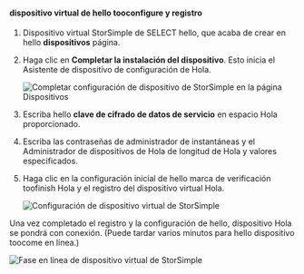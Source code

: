 #### <a name="tooconfigure-and-register-hello-virtual-device"></a>dispositivo virtual de hello tooconfigure y registro

1. Dispositivo virtual StorSimple de SELECT hello, que acaba de crear en hello **dispositivos** página.
2. Haga clic en **Completar la instalación del dispositivo**. Esto inicia el Asistente de dispositivo de configuración de Hola.
    
    ![Completar configuración de dispositivo de StorSimple en la página Dispositivos](./media/storsimple-configure-register-virtual-device/StorSimple_CompleteDeviceSetupSVA1M.png)

4. Escriba hello **clave de cifrado de datos de servicio** en espacio Hola proporcionado.

5. Escriba las contraseñas de administrador de instantáneas y el Administrador de dispositivos de Hola de longitud de Hola y valores especificados.

6. Haga clic en la configuración inicial de hello marca de verificación toofinish Hola y el registro del dispositivo virtual Hola. 
    
    ![Configuración de dispositivo virtual de StorSimple](./media/storsimple-configure-register-virtual-device/StorSimple_VirtualDeviceSettings1.png)

Una vez completado el registro y la configuración de hello, dispositivo Hola se pondrá con conexión. (Puede tardar varios minutos para hello dispositivo toocome en línea.)

![Fase en línea de dispositivo virtual de StorSimple](./media/storsimple-configure-register-virtual-device/StorSimple_VirtualDeviceOnline1M.png)

